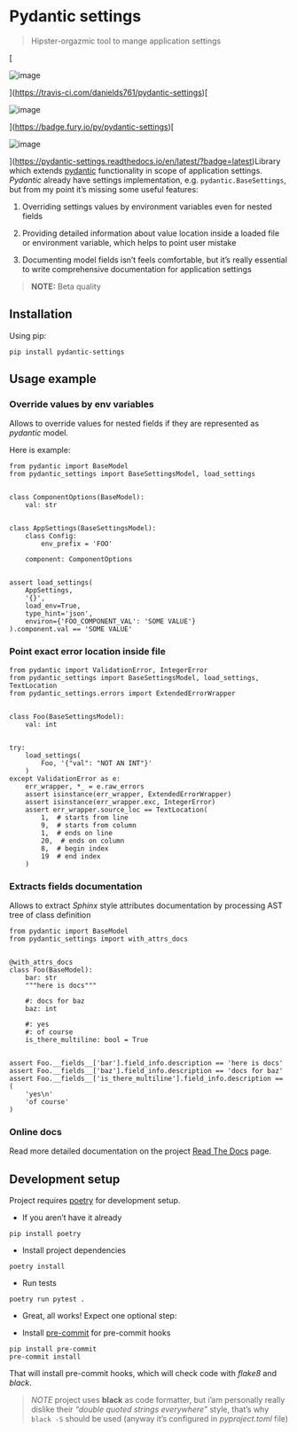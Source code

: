 <!--- AUTOGENERATED -->

# Pydantic settings

> Hipster-orgazmic tool to mange application settings

[

![image](https://travis-ci.com/danields761/pydantic-settings.svg?branch=master)

](https://travis-ci.com/danields761/pydantic-settings)[

![image](https://badge.fury.io/py/pydantic-settings.svg)

](https://badge.fury.io/py/pydantic-settings)[

![image](https://readthedocs.org/projects/pydantic-settings/badge/?version=latest)

](https://pydantic-settings.readthedocs.io/en/latest/?badge=latest)Library which extends [pydantic](https://github.com/samuelcolvin/pydantic) functionality in scope of application settings. *Pydantic* already have settings
implementation, e.g. `pydantic.BaseSettings`, but from my point it’s missing some useful features:


1. Overriding settings values by environment variables even for nested fields


2. Providing detailed information about value location inside a loaded file or environment variable, which helps to point user mistake


3. Documenting model fields isn’t feels comfortable, but it’s really essential to write comprehensive documentation for application settings

> **NOTE:** Beta quality

## Installation

Using pip:

```
pip install pydantic-settings
```

## Usage example

### Override values by env variables

Allows to override values for nested fields if they are represented as *pydantic* model.

Here is example:

```
from pydantic import BaseModel
from pydantic_settings import BaseSettingsModel, load_settings


class ComponentOptions(BaseModel):
    val: str


class AppSettings(BaseSettingsModel):
    class Config:
        env_prefix = 'FOO'

    component: ComponentOptions


assert load_settings(
    AppSettings,
    '{}',
    load_env=True,
    type_hint='json',
    environ={'FOO_COMPONENT_VAL': 'SOME VALUE'}
).component.val == 'SOME VALUE'
```

### Point exact error location inside file

```
from pydantic import ValidationError, IntegerError
from pydantic_settings import BaseSettingsModel, load_settings, TextLocation
from pydantic_settings.errors import ExtendedErrorWrapper


class Foo(BaseSettingsModel):
    val: int


try:
    load_settings(
        Foo, '{"val": "NOT AN INT"}'
    )
except ValidationError as e:
    err_wrapper, *_ = e.raw_errors
    assert isinstance(err_wrapper, ExtendedErrorWrapper)
    assert isinstance(err_wrapper.exc, IntegerError)
    assert err_wrapper.source_loc == TextLocation(
        1,  # starts from line
        9,  # starts from column
        1,  # ends on line
        20,  # ends on column
        8,  # begin index
        19  # end index
    )
```

### Extracts fields documentation

Allows to extract *Sphinx* style attributes documentation by processing AST tree of class definition

```
from pydantic import BaseModel
from pydantic_settings import with_attrs_docs


@with_attrs_docs
class Foo(BaseModel):
    bar: str
    """here is docs"""

    #: docs for baz
    baz: int

    #: yes
    #: of course
    is_there_multiline: bool = True


assert Foo.__fields__['bar'].field_info.description == 'here is docs'
assert Foo.__fields__['baz'].field_info.description == 'docs for baz'
assert Foo.__fields__['is_there_multiline'].field_info.description == (
    'yes\n'
    'of course'
)
```

### Online docs

Read more detailed documentation on the project
[Read The Docs](https://pydantic-settings.readthedocs.io/en/latest/) page.

## Development setup

Project requires [poetry](https://github.com/sdispater/poetry) for development setup.


* If you aren’t have it already

```
pip install poetry
```


* Install project dependencies

```
poetry install
```


* Run tests

```
poetry run pytest .
```


* Great, all works! Expect one optional step:


* Install [pre-commit](https://github.com/pre-commit/pre-commit) for pre-commit hooks

```
pip install pre-commit
pre-commit install
```

That will install pre-commit hooks, which will check code with *flake8* and *black*.

> *NOTE* project uses **black** as code formatter, but i’am personally really dislike their
> *“double quoted strings everywhere”* style, that’s why `black -S` should be used
> (anyway it’s configured in *pyproject.toml* file)
